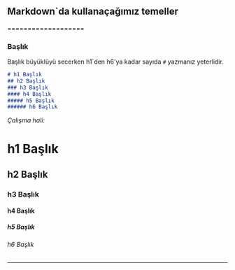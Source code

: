 ## Markdown`da kullanaçağımız temeller 
===================

### Başlık

Başlık büyüklüyü secerken h1´den h6'ya kadar sayıda `#` yazmanız yeterlidir. 

```markdown
# h1 Başlık
## h2 Başlık
### h3 Başlık
#### h4 Başlık
##### h5 Başlık
###### h6 Başlık
```

_Çalışma hali:_

# h1 Başlık
## h2 Başlık
### h3 Başlık
#### h4 Başlık
##### h5 Başlık
###### h6 Başlık

------------